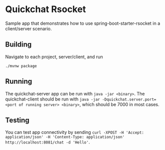 # Quickchat Rsocket

Sample app that demonstrates how to use spring-boot-starter-rsocket in a client/server scenario.

## Building
Navigate to each project, server/client, and run

`./mvnw package`

## Running
The quickchat-server app can be run with `java -jar <binary>`. The quickchat-client should be run with `java -jar -Dquickchat.server.port=<port of running server> <binary>`, which should be 7000 in most cases.

## Testing
You can test app connectivity by sending `curl -XPOST -H 'Accept: application/json' -H 'Content-Type: application/json' http://localhost:8081/chat -d 'Hello'`.
